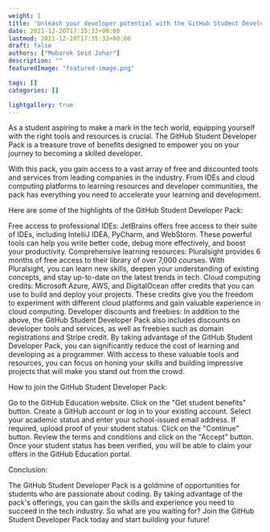 ```yaml
---
weight: 1
title: 'Unleash your developer potential with the GitHub Student Developer Pack'
date: 2021-12-20T17:35:33+00:00
lastmod: 2021-12-20T17:35:33+00:00
draft: false
authors: ["Mubarek Seid Juhar"]
description: ""
featuredImage: "featured-image.png"

tags: []
categories: []

lightgallery: true
---
```


As a student aspiring to make a mark in the tech world, equipping yourself with the right tools and resources is crucial. The GitHub Student Developer Pack is a treasure trove of benefits designed to empower you on your journey to becoming a skilled developer.

With this pack, you gain access to a vast array of free and discounted tools and services from leading companies in the industry. From IDEs and cloud computing platforms to learning resources and developer communities, the pack has everything you need to accelerate your learning and development.

Here are some of the highlights of the GitHub Student Developer Pack:

Free access to professional IDEs: JetBrains offers free access to their suite of IDEs, including IntelliJ IDEA, PyCharm, and WebStorm. These powerful tools can help you write better code, debug more effectively, and boost your productivity.
Comprehensive learning resources: Pluralsight provides 6 months of free access to their library of over 7,000 courses. With Pluralsight, you can learn new skills, deepen your understanding of existing concepts, and stay up-to-date on the latest trends in tech.
Cloud computing credits: Microsoft Azure, AWS, and DigitalOcean offer credits that you can use to build and deploy your projects. These credits give you the freedom to experiment with different cloud platforms and gain valuable experience in cloud computing.
Developer discounts and freebies: In addition to the above, the GitHub Student Developer Pack also includes discounts on developer tools and services, as well as freebies such as domain registrations and Stripe credit.
By taking advantage of the GitHub Student Developer Pack, you can significantly reduce the cost of learning and developing as a programmer. With access to these valuable tools and resources, you can focus on honing your skills and building impressive projects that will make you stand out from the crowd.

How to join the GitHub Student Developer Pack:

Go to the GitHub Education website.
Click on the "Get student benefits" button.
Create a GitHub account or log in to your existing account.
Select your academic status and enter your school-issued email address.
If required, upload proof of your student status.
Click on the "Continue" button.
Review the terms and conditions and click on the "Accept" button.
Once your student status has been verified, you will be able to claim your offers in the GitHub Education portal.

Conclusion:

The GitHub Student Developer Pack is a goldmine of opportunities for students who are passionate about coding. By taking advantage of the pack's offerings, you can gain the skills and experience you need to succeed in the tech industry. So what are you waiting for? Join the GitHub Student Developer Pack today and start building your future!
